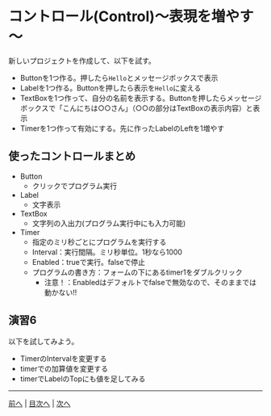 # コントロール(Control)～表現を増やす～

新しいプロジェクトを作成して、以下を試す。

- Buttonを1つ作る。押したら`Hello`とメッセージボックスで表示
- Labelを1つ作る。Buttonを押したら表示を`Hello`に変える
- TextBoxを1つ作って、自分の名前を表示する。Buttonを押したらメッセージボックスで「こんにちは○○さん」（○○の部分はTextBoxの表示内容）と表示
- Timerを1つ作って有効にする。先に作ったLabelのLeftを1増やす

## 使ったコントロールまとめ

- Button
  - クリックでプログラム実行
- Label
  - 文字表示
- TextBox
  - 文字列の入出力(プログラム実行中にも入力可能)
- Timer
  - 指定のミリ秒ごとにプログラムを実行する
  - Interval：実行間隔。ミリ秒単位。1秒なら1000
  - Enabled：trueで実行。falseで停止
  - プログラムの書き方：フォームの下にあるtimer1をダブルクリック
    - 注意！：Enabledはデフォルトでfalseで無効なので、そのままでは動かない!!

## 演習6
以下を試してみよう。

- TimerのIntervalを変更する
- timerでの加算値を変更する
- timerでLabelのTopにも値を足してみる

---

[前へ](05.md) | [目次へ](README.md#%E7%9B%AE%E6%AC%A1) | [次へ](07.md)
